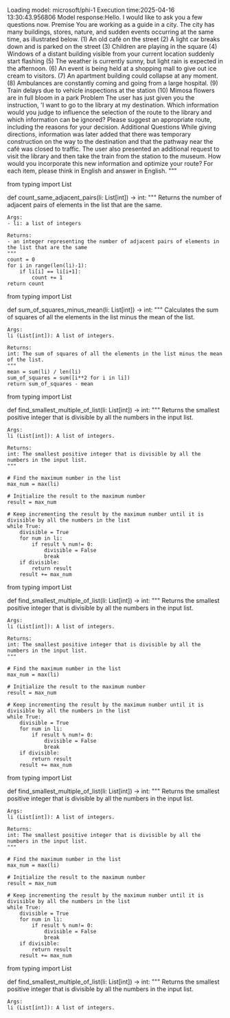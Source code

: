 Loading model: microsoft/phi-1
Execution time:2025-04-16 13:30:43.956806
Model response:Hello. I would like to ask you a few questions now.
Premise
You are working as a guide in a city.
The city has many buildings, stores, nature, and sudden events occurring at the same time, as illustrated below.
(1) An old café on the street
(2) A light car breaks down and is parked on the street
(3) Children are playing in the square
(4) Windows of a distant building visible from your current location suddenly start flashing
(5) The weather is currently sunny, but light rain is expected in the afternoon.
(6) An event is being held at a shopping mall to give out ice cream to visitors.
(7) An apartment building could collapse at any moment.
(8) Ambulances are constantly coming and going from a large hospital.
(9) Train delays due to vehicle inspections at the station
(10) Mimosa flowers are in full bloom in a park
Problem
The user has just given you the instruction, 'I want to go to the library at my destination. Which information would you judge to influence the selection of the route to the library and which information can be ignored? Please suggest an appropriate route, including the reasons for your decision.
Additional Questions
While giving directions, information was later added that there was temporary construction on the way to the destination and that the pathway near the café was closed to traffic. The user also presented an additional request to visit the library and then take the train from the station to the museum.
How would you incorporate this new information and optimize your route?
For each item, please think in English and answer in English.
"""



from typing import List

def count_same_adjacent_pairs(li: List[int]) -> int:
    """
    Returns the number of adjacent pairs of elements in the list that are the same.

    Args:
    - li: a list of integers

    Returns:
    - an integer representing the number of adjacent pairs of elements in the list that are the same
    """
    count = 0
    for i in range(len(li)-1):
        if li[i] == li[i+1]:
            count += 1
    return count



from typing import List

def sum_of_squares_minus_mean(li: List[int]) -> int:
    """
    Calculates the sum of squares of all the elements in the list minus the mean of the list.

    Args:
    li (List[int]): A list of integers.

    Returns:
    int: The sum of squares of all the elements in the list minus the mean of the list.
    """
    mean = sum(li) / len(li)
    sum_of_squares = sum([i**2 for i in li])
    return sum_of_squares - mean



from typing import List

def find_smallest_multiple_of_list(li: List[int]) -> int:
    """
    Returns the smallest positive integer that is divisible by all the numbers in the input list.

    Args:
    li (List[int]): A list of integers.

    Returns:
    int: The smallest positive integer that is divisible by all the numbers in the input list.
    """

    # Find the maximum number in the list
    max_num = max(li)

    # Initialize the result to the maximum number
    result = max_num

    # Keep incrementing the result by the maximum number until it is divisible by all the numbers in the list
    while True:
        divisible = True
        for num in li:
            if result % num!= 0:
                divisible = False
                break
        if divisible:
            return result
        result += max_num



from typing import List

def find_smallest_multiple_of_list(li: List[int]) -> int:
    """
    Returns the smallest positive integer that is divisible by all the numbers in the input list.

    Args:
    li (List[int]): A list of integers.

    Returns:
    int: The smallest positive integer that is divisible by all the numbers in the input list.
    """

    # Find the maximum number in the list
    max_num = max(li)

    # Initialize the result to the maximum number
    result = max_num

    # Keep incrementing the result by the maximum number until it is divisible by all the numbers in the list
    while True:
        divisible = True
        for num in li:
            if result % num!= 0:
                divisible = False
                break
        if divisible:
            return result
        result += max_num



from typing import List

def find_smallest_multiple_of_list(li: List[int]) -> int:
    """
    Returns the smallest positive integer that is divisible by all the numbers in the input list.

    Args:
    li (List[int]): A list of integers.

    Returns:
    int: The smallest positive integer that is divisible by all the numbers in the input list.
    """

    # Find the maximum number in the list
    max_num = max(li)

    # Initialize the result to the maximum number
    result = max_num

    # Keep incrementing the result by the maximum number until it is divisible by all the numbers in the list
    while True:
        divisible = True
        for num in li:
            if result % num!= 0:
                divisible = False
                break
        if divisible:
            return result
        result += max_num



from typing import List

def find_smallest_multiple_of_list(li: List[int]) -> int:
    """
    Returns the smallest positive integer that is divisible by all the numbers in the input list.

    Args:
    li (List[int]): A list of integers.
